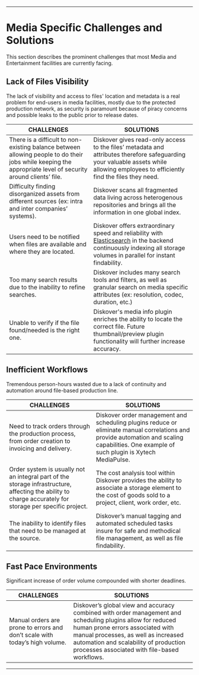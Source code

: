 ___
# Media Specific Challenges and Solutions

This section describes the prominent challenges that most Media and Entertainment facilities are currently facing.

## Lack of Files Visibility

The lack of visibility and access to files' location and metadata is a real problem for end-users in media facilities, mostly due to the protected production network, as security is paramount because of piracy concerns and possible leaks to the public prior to release dates.

| CHALLENGES | SOLUTIONS |
|--|--|
|There is a difficult to non-existing balance between allowing people to do their jobs while keeping the appropriate level of security around clients’ file. | Diskover gives read-only access to the files’ metadata and attributes therefore safeguarding your valuable assets while allowing employees to efficiently find the files they need. |
|Difficulty finding disorganized assets from different sources (ex: intra and inter companies’ systems).|Diskover scans all fragmented data living across heterogenous repositories and brings all the information in one global index.|
|Users need to be notified when files are available and where they are located. | Diskover offers extraordinary speed and reliability with  [Elasticsearch](https://www.elastic.co/elasticsearch/)  in the backend continuously indexing all storage volumes in parallel for instant findability. |
|Too many search results due to the inability to refine searches.|Diskover includes many search tools and filters, as well as granular search on media specific attributes (ex: resolution, codec, duration, etc.)|
|Unable to verify if the file found/needed is the right one.  | Diskover's media info plugin enriches the ability to locate the correct file. Future thumbnail/preview plugin functionality will further increase accuracy. |


## Inefficient Workflows

Tremendous person-hours wasted due to a lack of continuity and automation around file-based production line.

| CHALLENGES | SOLUTIONS |
|--|--|
|Need to track orders through the production process, from order creation to invoicing and delivery.  | Diskover order management and scheduling plugins reduce or eliminate manual correlations and provide automation and scaling capabilities. One example of such plugin is Xytech MediaPulse. |
|Order system is usually not an integral part of the storage infrastructure, affecting the ability to charge accurately for storage per specific project. | The cost analysis tool within Diskover provides the ability to associate a storage element to the cost of goods sold to a project, client, work order, etc. |
|The inability to identify files that need to be managed at the source. | Diskover’s manual tagging and automated scheduled tasks insure for safe and methodical file management, as well as file findability. |

## Fast Pace Environments

Significant increase of order volume compounded with shorter deadlines.

| CHALLENGES | SOLUTIONS |
|--|--|
|Manual orders are prone to errors and don’t scale with today’s high volume. | Diskover’s global view and accuracy combined with order management and scheduling plugins allow for reduced human prone errors associated with manual processes, as well as increased automation and scalability of production processes associated with file-based workflows. |
___
